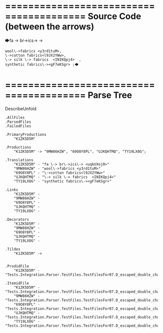 ========================================
Source Code (between the arrows)
========================================

🡆fa \-> br\->ics\-> <uqkUXoj0>->

    wool\->fabrics <y3rd1tuM>,
    \->cotton fabrics<l9JX2YWw>,
    \-> silk \-> fabrics  <INIKQpj4>  ,
    synthetic fabrics\-><gF7eKSgr> ;🡄

========================================
Parse Tree
========================================
DescribeUnfold

    .AllFiles
    .ParsedFiles
    .FailedFiles

    .PrimaryProductions
        "K1ZK5D5M" 

    .Productions
        "K1ZK5D5M" -> "9MW86HZW", "69O8Y8PL", "UJKQHTMQ", "TY19LX0G";

    .Translations
        "K1ZK5D5M" - "fa \-> br\->ics\-> <uqkUXoj0>"
        "9MW86HZW" - "wool\->fabrics <y3rd1tuM>"
        "69O8Y8PL" - "\->cotton fabrics<l9JX2YWw>"
        "UJKQHTMQ" - "\-> silk \-> fabrics  <INIKQpj4>"
        "TY19LX0G" - "synthetic fabrics\-><gF7eKSgr>"

    .Links
        "K1ZK5D5M" - 
        "9MW86HZW" - 
        "69O8Y8PL" - 
        "UJKQHTMQ" - 
        "TY19LX0G" - 

    .Decorators
        "K1ZK5D5M" - 
        "9MW86HZW" - 
        "69O8Y8PL" - 
        "UJKQHTMQ" - 
        "TY19LX0G" - 

    .Tildes
        "K1ZK5D5M" -> 


    .ProdidFile
        "K1ZK5D5M" - "Tests.Integration.Parser.TestFiles.TestFilesFor07.D_escaped_double_characters1.ds"

    .ItemidFile
        "K1ZK5D5M" - "Tests.Integration.Parser.TestFiles.TestFilesFor07.D_escaped_double_characters1.ds"
        "9MW86HZW" - "Tests.Integration.Parser.TestFiles.TestFilesFor07.D_escaped_double_characters1.ds"
        "69O8Y8PL" - "Tests.Integration.Parser.TestFiles.TestFilesFor07.D_escaped_double_characters1.ds"
        "UJKQHTMQ" - "Tests.Integration.Parser.TestFiles.TestFilesFor07.D_escaped_double_characters1.ds"
        "TY19LX0G" - "Tests.Integration.Parser.TestFiles.TestFilesFor07.D_escaped_double_characters1.ds"

